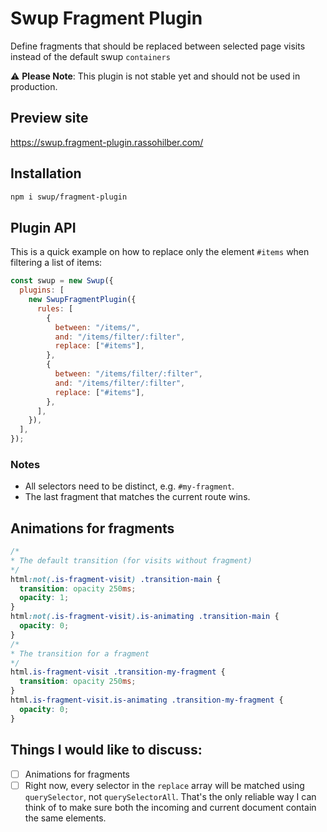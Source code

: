 # Swup Fragment Plugin

Define fragments that should be replaced between selected page visits instead of the default swup `containers`

⚠️ **Please Note**: This plugin is not stable yet and should not be used in production.

## Preview site

https://swup.fragment-plugin.rassohilber.com/

## Installation

```bash
npm i swup/fragment-plugin
```

## Plugin API

This is a quick example on how to replace only the element `#items` when filtering a list of items:

```js
const swup = new Swup({
  plugins: [
    new SwupFragmentPlugin({
      rules: [
        {
          between: "/items/",
          and: "/items/filter/:filter",
          replace: ["#items"],
        },
        {
          between: "/items/filter/:filter",
          and: "/items/filter/:filter",
          replace: ["#items"],
        },
      ],
    }),
  ],
});
```
### Notes

- All selectors need to be distinct, e.g. `#my-fragment`.
- The last fragment that matches the current route wins.

## Animations for fragments

```css
/*
* The default transition (for visits without fragment)
*/
html:not(.is-fragment-visit) .transition-main {
  transition: opacity 250ms;
  opacity: 1;
}
html:not(.is-fragment-visit).is-animating .transition-main {
  opacity: 0;
}
/*
* The transition for a fragment
*/
html.is-fragment-visit .transition-my-fragment {
  transition: opacity 250ms;
}
html.is-fragment-visit.is-animating .transition-my-fragment {
  opacity: 0;
}
```

## Things I would like to discuss:

- [ ] Animations for fragments
- [ ] Right now, every selector in the `replace` array will be matched using `querySelector`, not `querySelectorAll`. That's the only reliable way I can think of to make sure both the incoming and current document contain the same elements.
